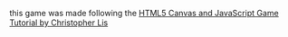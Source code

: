 this game was made following the [HTML5 Canvas and JavaScript Game Tutorial by Christopher Lis](https://youtu.be/eI9idPTT0c4)
